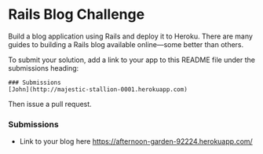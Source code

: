# Rails Blog Challenge

Build a blog application using Rails and deploy it to Heroku.  There are many guides to building a Rails blog available online—some better than others.

To submit your solution, add a link to your app to this README file under the submissions heading:

```
### Submissions
[John](http://majestic-stallion-0001.herokuapp.com)
```

Then issue a pull request.

### Submissions
- Link to your blog here
https://afternoon-garden-92224.herokuapp.com/
